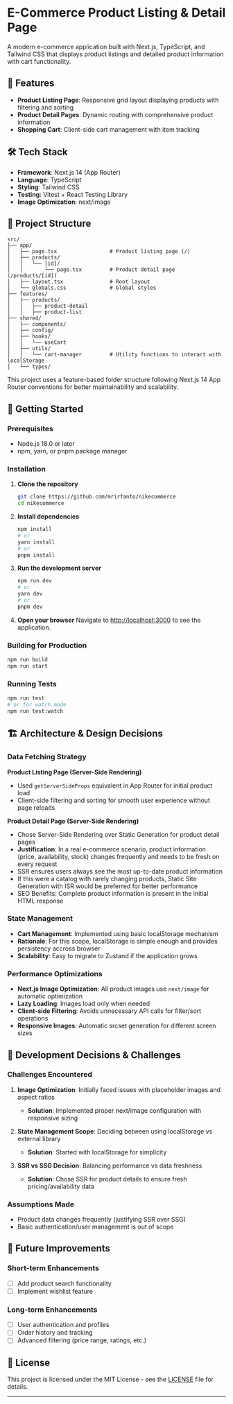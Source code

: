 # E-Commerce Product Listing & Detail Page

A modern e-commerce application built with Next.js, TypeScript, and Tailwind CSS that displays product listings and detailed product information with cart functionality.

## 🚀 Features

- **Product Listing Page**: Responsive grid layout displaying products with filtering and sorting
- **Product Detail Pages**: Dynamic routing with comprehensive product information
- **Shopping Cart**: Client-side cart management with item tracking

## 🛠️ Tech Stack

- **Framework**: Next.js 14 (App Router)
- **Language**: TypeScript
- **Styling**: Tailwind CSS
- **Testing**: Vitest + React Testing Library
- **Image Optimization**: next/image

## 📁 Project Structure

```
src/
├── app/
│   ├── page.tsx                 # Product listing page (/)
│   ├── products/
│   │   └── [id]/
│   │       └── page.tsx         # Product detail page (/products/[id])
│   ├── layout.tsx               # Root layout
│   └── globals.css              # Global styles
├── features/
│   ├── products/
│   │   ├── product-detail
│   │   ├── product-list
├── shared/
│   ├── components/
│   ├── config/
│   ├── hooks/
│   │   └── useCart
│   ├── utils/
│   │   └── cart-manager         # Utility functions to interact with localStorage
│   └── types/
```

This project uses a feature-based folder structure following Next.js 14 App Router conventions for better maintainability and scalability.

## 🚀 Getting Started

### Prerequisites

- Node.js 18.0 or later
- npm, yarn, or pnpm package manager

### Installation

1. **Clone the repository**

   ```bash
   git clone https://github.com/mrirfanto/nikecommerce
   cd nikecommerce
   ```

2. **Install dependencies**

   ```bash
   npm install
   # or
   yarn install
   # or
   pnpm install
   ```

3. **Run the development server**

   ```bash
   npm run dev
   # or
   yarn dev
   # or
   pnpm dev
   ```

4. **Open your browser**
   Navigate to [http://localhost:3000](http://localhost:3000) to see the application.

### Building for Production

```bash
npm run build
npm run start
```

### Running Tests

```bash
npm run test
# or for watch mode
npm run test:watch
```

## 🏗️ Architecture & Design Decisions

### Data Fetching Strategy

**Product Listing Page (Server-Side Rendering)**

- Used `getServerSideProps` equivalent in App Router for initial product load
- Client-side filtering and sorting for smooth user experience without page reloads

**Product Detail Page (Server-Side Rendering)**

- Chose Server-Side Rendering over Static Generation for product detail pages
- **Justification**: In a real e-commerce scenario, product information (price, availability, stock) changes frequently and needs to be fresh on every request
- SSR ensures users always see the most up-to-date product information
- If this were a catalog with rarely changing products, Static Site Generation with ISR would be preferred for better performance
- SEO Benefits: Complete product information is present in the initial HTML response

### State Management

- **Cart Management**: Implemented using basic localStorage mechanism
- **Rationale**: For this scope, localStorage is simple enough and provides persistency accross browser
- **Scalability**: Easy to migrate to Zustand if the application grows

### Performance Optimizations

- **Next.js Image Optimization**: All product images use `next/image` for automatic optimization
- **Lazy Loading**: Images load only when needed
- **Client-side Filtering**: Avoids unnecessary API calls for filter/sort operations
- **Responsive Images**: Automatic srcset generation for different screen sizes

## 🔧 Development Decisions & Challenges

### Challenges Encountered

1. **Image Optimization**: Initially faced issues with placeholder images and aspect ratios
   - **Solution**: Implemented proper next/image configuration with responsive sizing

2. **State Management Scope**: Deciding between using localStorage vs external library
   - **Solution**: Started with localStorage for simplicity

3. **SSR vs SSG Decision**: Balancing performance vs data freshness
   - **Solution**: Chose SSR for product details to ensure fresh pricing/availability data

### Assumptions Made

- Product data changes frequently (justifying SSR over SSG)
- Basic authentication/user management is out of scope

## 🚀 Future Improvements

### Short-term Enhancements

- [ ] Add product search functionality
- [ ] Implement wishlist feature

### Long-term Enhancements

- [ ] User authentication and profiles
- [ ] Order history and tracking
- [ ] Advanced filtering (price range, ratings, etc.)

## 📄 License

This project is licensed under the MIT License - see the [LICENSE](LICENSE) file for details.

---
